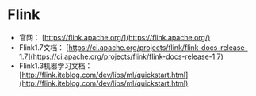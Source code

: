 # Flink

* 官网： [https://flink.apache.org/](https://flink.apache.org/)
* Flink1.7文档： [https://ci.apache.org/projects/flink/flink-docs-release-1.7](https://ci.apache.org/projects/flink/flink-docs-release-1.7)
* Flink1.3机器学习文档： [http://flink.iteblog.com/dev/libs/ml/quickstart.html](http://flink.iteblog.com/dev/libs/ml/quickstart.html)
